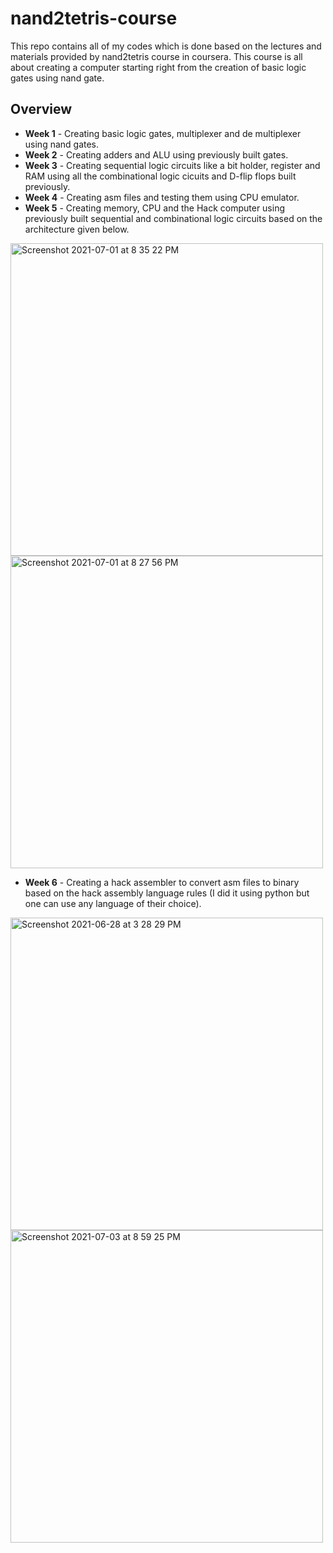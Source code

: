 # nand2tetris-course
This repo contains all of my codes which is done based on the lectures and materials provided by nand2tetris course in coursera. This course is all about creating a computer starting right from the creation of basic logic gates using nand gate. 

## Overview
* **Week 1** - Creating basic logic gates, multiplexer and de multiplexer using nand gates.
* **Week 2** - Creating adders and ALU using previously built gates.
* **Week 3** - Creating sequential logic circuits like a bit holder, register and RAM using all the combinational logic cicuits and D-flip flops built previously.
* **Week 4** - Creating asm files and testing them using CPU emulator.
* **Week 5** - Creating memory, CPU and the Hack computer using previously built sequential and combinational logic circuits based on the architecture given below.

<img width="500" alt="Screenshot 2021-07-01 at 8 35 22 PM" src="https://user-images.githubusercontent.com/69747550/124454498-2f220380-dda6-11eb-9c21-43256447c541.png"> <img width="500" alt="Screenshot 2021-07-01 at 8 27 56 PM" src="https://user-images.githubusercontent.com/69747550/124454605-4fea5900-dda6-11eb-89ea-d9728de823f7.png">

* **Week 6** - Creating a hack assembler to convert asm files to binary based on the hack assembly language rules (I did it using python but one can use any language of their choice).

<img width="500" alt="Screenshot 2021-06-28 at 3 28 29 PM" src="https://user-images.githubusercontent.com/69747550/124454788-79a38000-dda6-11eb-96cd-ab20956e730d.png"> <img width="500" alt="Screenshot 2021-07-03 at 8 59 25 PM" src="https://user-images.githubusercontent.com/69747550/124454842-86c06f00-dda6-11eb-899e-cfd13910c8c9.png">


